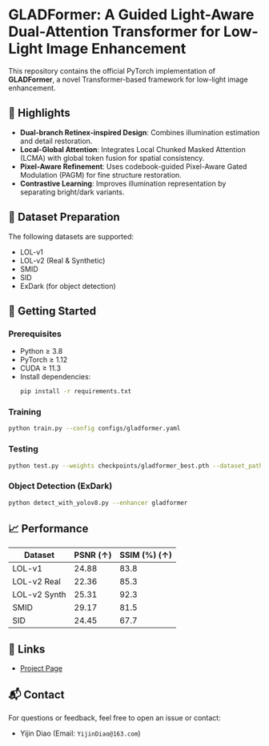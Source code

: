 
# GLADFormer: A Guided Light-Aware Dual-Attention Transformer for Low-Light Image Enhancement

This repository contains the official PyTorch implementation of **GLADFormer**, a novel Transformer-based framework for low-light image enhancement.

## 🌟 Highlights
- **Dual-branch Retinex-inspired Design**: Combines illumination estimation and detail restoration.
- **Local-Global Attention**: Integrates Local Chunked Masked Attention (LCMA) with global token fusion for spatial consistency.
- **Pixel-Aware Refinement**: Uses codebook-guided Pixel-Aware Gated Modulation (PAGM) for fine structure restoration.
- **Contrastive Learning**: Improves illumination representation by separating bright/dark variants.

## 📂 Dataset Preparation

The following datasets are supported:
- LOL-v1
- LOL-v2 (Real & Synthetic)
- SMID
- SID
- ExDark (for object detection)

## 🚀 Getting Started

### Prerequisites
- Python ≥ 3.8
- PyTorch ≥ 1.12
- CUDA ≥ 11.3
- Install dependencies:
  ```bash
  pip install -r requirements.txt
  ```

### Training
```bash
python train.py --config configs/gladformer.yaml
```

### Testing
```bash
python test.py --weights checkpoints/gladformer_best.pth --dataset_path ./datasets/LOL-v1/test
```

### Object Detection (ExDark)
```bash
python detect_with_yolov8.py --enhancer gladformer
```

## 📈 Performance

| Dataset      | PSNR (↑) | SSIM (%) (↑) |
|--------------|----------|---------------|
| LOL-v1       | 24.88    | 83.8          |
| LOL-v2 Real  | 22.36    | 85.3          |
| LOL-v2 Synth | 25.31    | 92.3          |
| SMID         | 29.17    | 81.5          |
| SID          | 24.45    | 67.7          |

## 🔗 Links
- [Project Page](https://github.com/JJCcxk/GLADFormer)

## 📬 Contact

For questions or feedback, feel free to open an issue or contact:
- Yijin Diao (Email: `YijinDiao@163.com`)





